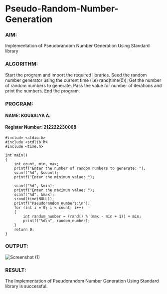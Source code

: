 # Pseudo-Random-Number-Generation

### AIM:
Implementation of Pseudorandom Number Generation Using Standard library

### ALGORITHM:
Start the program and import the required libraries.
Seed the random number generator using the current time (i.e) rand(time(0));
Get the number of random numbers to generate.
Pass the value for number of iterations and print the numbers.
End the program.
### PROGRAM:
#### NAME: KOUSALYA A.
#### Register Number: 212222230068
```
#include <stdio.h>
#include <stdlib.h>
#include <time.h>

int main() 
{
    int count, min, max;
    printf("Enter the number of random numbers to generate: ");
    scanf("%d", &count);
    printf("Enter the minimum value: ");
    
    scanf("%d", &min);
    printf("Enter the maximum value: ");
    scanf("%d", &max);
    srand(time(NULL));
    printf("Pseudorandom numbers:\n");   
    for (int i = 0; i < count; i++) 
    {
        int random_number = (rand() % (max - min + 1)) + min;
        printf("%d\n", random_number);
    }
    return 0;
}
```
### OUTPUT:
![Screenshot (1)](https://github.com/user-attachments/assets/4d25a7c2-9c2d-405c-b2b1-3d78b1ec04ab)

### RESULT:
The Implementation of Pseudorandom Number Generation Using Standard library is successful.
